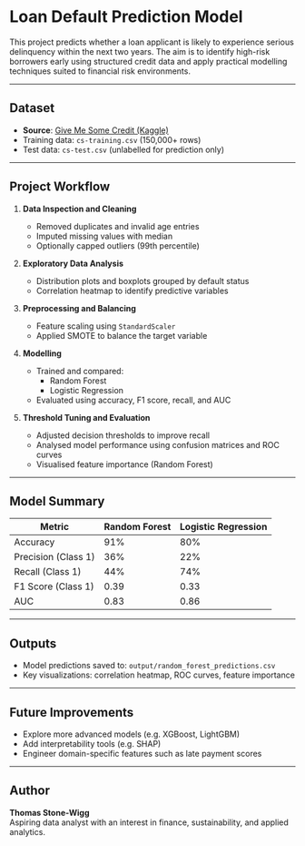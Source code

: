 # Loan Default Prediction Model

This project predicts whether a loan applicant is likely to experience serious delinquency within the next two years. The aim is to identify high-risk borrowers early using structured credit data and apply practical modelling techniques suited to financial risk environments.

---

## Dataset

- **Source**: [Give Me Some Credit (Kaggle)](https://www.kaggle.com/c/GiveMeSomeCredit)
- Training data: `cs-training.csv` (150,000+ rows)
- Test data: `cs-test.csv` (unlabelled for prediction only)

---

## Project Workflow

1. **Data Inspection and Cleaning**
   - Removed duplicates and invalid age entries
   - Imputed missing values with median
   - Optionally capped outliers (99th percentile)

2. **Exploratory Data Analysis**
   - Distribution plots and boxplots grouped by default status
   - Correlation heatmap to identify predictive variables

3. **Preprocessing and Balancing**
   - Feature scaling using `StandardScaler`
   - Applied SMOTE to balance the target variable

4. **Modelling**
   - Trained and compared:
     - Random Forest
     - Logistic Regression
   - Evaluated using accuracy, F1 score, recall, and AUC

5. **Threshold Tuning and Evaluation**
   - Adjusted decision thresholds to improve recall
   - Analysed model performance using confusion matrices and ROC curves
   - Visualised feature importance (Random Forest)

---

## Model Summary

| Metric             | Random Forest  | Logistic Regression |
|--------------------|----------------|---------------------|
| Accuracy           | 91%            | 80%                 |
| Precision (Class 1)| 36%            | 22%                 |
| Recall (Class 1)   | 44%            | 74%                 |
| F1 Score (Class 1) | 0.39           | 0.33                |
| AUC                | 0.83           | 0.86                |

---

## Outputs

- Model predictions saved to: `output/random_forest_predictions.csv`
- Key visualizations: correlation heatmap, ROC curves, feature importance

---

## Future Improvements

- Explore more advanced models (e.g. XGBoost, LightGBM)
- Add interpretability tools (e.g. SHAP)
- Engineer domain-specific features such as late payment scores

---

## Author

**Thomas Stone-Wigg**  
Aspiring data analyst with an interest in finance, sustainability, and applied analytics.
